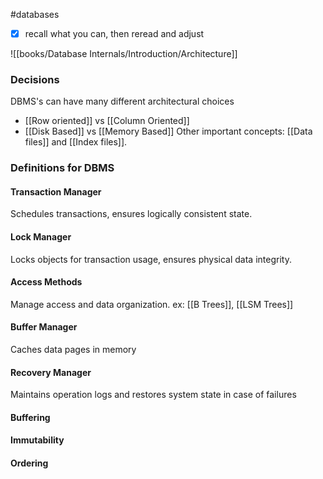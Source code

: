 #databases
- [x] recall what you can, then reread and adjust


![[books/Database Internals/Introduction/Architecture]]

### Decisions
DBMS's can have many different architectural choices 
- [[Row oriented]] vs [[Column Oriented]]
- [[Disk Based]] vs [[Memory Based]]
Other important concepts: [[Data files]] and [[Index files]].
### Definitions for DBMS
#### Transaction Manager
Schedules transactions, ensures logically consistent state.
#### Lock Manager
Locks objects for transaction usage, ensures physical data integrity.
#### Access Methods
Manage access and data organization. ex: [[B Trees]], [[LSM Trees]]
#### Buffer Manager
Caches data pages in memory
#### Recovery Manager
Maintains operation logs and restores system state in case of failures
#### Buffering
#### Immutability
#### Ordering
